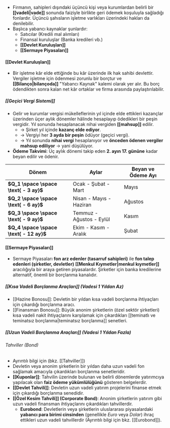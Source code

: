 - Firmanın, sahipleri dışındaki üçüncü kişi veya kurumlardan belirli bir **[[vadeli|vade]]** sonunda faiziyle birlikte geri ödemek koşuluyla sağladığı fonlardır. Üçüncü şahısların işletme varlıkları üzerindeki hakları da denilebilir.
- Başlıca yabancı kaynaklar şunlardır:
	- Satıcılar (Kredili mal alımları)
	- Finansal kuruluşlar (Banka kredileri vb.)
	- **[[Devlet Kuruluşları]]** 
	- **[[Sermaye Piyasaları]]**

#### [[Devlet Kuruluşları]]
- Bir işletme kâr elde ettiğinde bu kâr üzerinde ilk hak sahibi devlettir. Vergiler işletme için ödenmesi zorunlu bir borçtur ve **[[Bilanço|bilançoda]]** "Yabancı Kaynak" kalemi olarak yer alır. Bu borç ödendikten sonra kalan net kâr ortaklar ve firma arasında paylaştırılabilir.

##### [[Geçici Vergi Sistemi]]
- Gelir ve kurumlar vergisi mükelleflerinin yıl içinde elde ettikleri kazançlar üzerinden üçer aylık dönemler hâlinde hesaplayıp ödedikleri bir peşin vergidir. Yıl sonunda hesaplanacak nihai vergiden **[[mahsup]]** edilir.
	- $\to$ Şirket yıl içinde **kazanç elde ediyor**.
	- $\to$ Vergiyi her **3 ayda bir peşin** ödüyor (geçici vergi).
	- $\to$ Yıl sonunda **nihai vergi** hesaplanıyor ve **önceden ödenen vergiler mahsup ediliyor** → yani düşülüyor.
- **Ödeme Takvimi**: Üç aylık dönemi takip eden **2. ayın 17. gününe** kadar beyan edilir ve ödenir.

| Dönem                                   | Aylar                    | Beyan ve Ödeme Ayı |
| --------------------------------------- | ------------------------ | ------------------ |
| **$Q_1 \space \space \text{ - 3 ay}$**  | Ocak - Şubat - Mart      | Mayıs              |
| **$Q_2 \space \space \text{ - 6 ay}$**  | Nisan - Mayıs - Haziran  | Ağustos            |
| **$Q_3 \space \space \text{ - 9 ay}$**  | Temmuz - Ağustos - Eylül | Kasım              |
| **$Q_4 \space \space \text{ - 12 ay}$** | Ekim - Kasım - Aralık    | Şubat              |

#### [[Sermaye Piyasaları]]
- Sermaye Piyasaları **fon arz edenler (tasarruf sahipleri)** ile **fon talep edenleri (şirketler, devletler)** **[[Menkul Kıymetler|menkul kıymetler]]** aracılığıyla bir araya getiren piyasalardır. Şirketler için banka kredilerine alternatif, önemli bir borçlanma kanalıdır.
##### [[Kısa Vadeli Borçlanma Araçları]] (Vadesi 1 Yıldan Az)
- [[Hazine Bonosu]]: Devletin bir yıldan kısa vadeli borçlanma ihtiyaçları için çıkardığı borçlanma aracı.
- [[Finansman Bonosu]]: Büyük anonim şirketlerin (özel sektör şirketleri) kısa vadeli nakit ihtiyaçlarını karşılamak için çıkardıkları [[teminatlı ve teminatsız borçlanma|teminatsız borçlanma]] senetleri.
##### [[Uzun Vadeli Borçlanma Araçları]] (Vadesi 1 Yıldan Fazla)
###### Tahviller (Bond)
- Ayrıntılı bilgi için (bkz. [[Tahviller]])
- Devletin veya anonim şirketlerin bir yıldan daha uzun vadeli fon sağlamak amacıyla çıkardıkları borçlanma senetleridir.
- **[[Kuponlar]]**: Tahvilin üzerinde bulunan ve belirli dönemlerde yatırımcıya yapılacak olan **faiz ödeme yükümlülüğünü** gösteren belgelerdir.
- **[[Devlet Tahvili]]**: Devletin uzun vadeli yatırım projelerini finanse etmek için çıkardığı borçlanma senedidir.
- **[[Özel Kesim Tahvili]] (Corporate Bond)**: Anonim şirketlerin yatırım gibi uzun vadeli finansman ihtiyaçlarını çıkardıkları tahvillerdir.
	- **Eurobond**: Devletlerin veya şirketlerin uluslararası piyasalardaki **yabancı para birimi cinsinden** (genellikle *Euro* veya *Dolar*) ihraç ettikleri uzun vadeli tahvillerdir (Ayrıntılı bilgi için bkz. [[Eurobond]]).